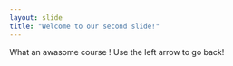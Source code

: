```yaml
---
layout: slide
title: "Welcome to our second slide!"
---
```

What an awasome course !
Use the left arrow to go back!
